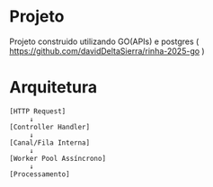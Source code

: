 # Projeto
Projeto construido utilizando GO(APIs) e postgres ( https://github.com/davidDeltaSierra/rinha-2025-go )

# Arquitetura
````aiignore
[HTTP Request]
     ↓
[Controller Handler]
     ↓
[Canal/Fila Interna]
     ↓
[Worker Pool Assíncrono]
     ↓
[Processamento]
````
